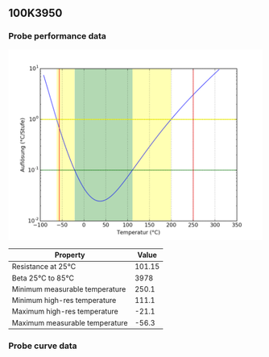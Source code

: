 ## 100K3950
### Probe performance data
![Sensor performance chart](100K3950_resolution.png)

Property | Value
-------- | --------
Resistance at 25°C | 101.15
Beta 25°C to 85°C | 3978
Minimum measurable temperature | 250.1
Minimum high-res temperature | 111.1
Maximum high-res temperature | -21.1
Maximum measurable temperature | -56.3

### Probe curve data
